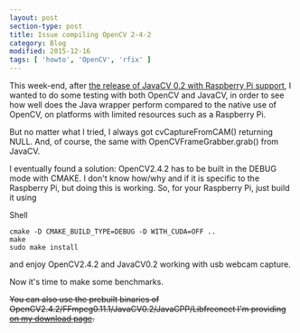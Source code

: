 ```yaml
---
layout: post
section-type: post
title: Issue compiling OpenCV 2-4-2
category: Blog
modified: 2015-12-16
tags: [ 'howto', 'OpenCV', 'rfix' ]
---
```


This week-end, after [the release of JavaCV 0.2 with Raspberry Pi support](http://nicola.je/2012/07/24/javacv-0-2-and-raspberry-pi), I wanted to do some testing with both OpenCV and JavaCV, in order to see how well does the Java wrapper perform compared to the native use of OpenCV, on platforms with limited resources such as a Raspberry Pi.

But no matter what I tried, I always got cvCaptureFromCAM() returning NULL. And, of course, the same with OpenCVFrameGrabber.grab() from JavaCV.

I eventually found a solution: OpenCV2.4.2 has to be built in the DEBUG mode with CMAKE. I don't know how/why and if it is specific to the Raspberry Pi, but doing this is working. So, for your Raspberry Pi, just build it using

Shell

<pre><code data-trim class="shell">cmake -D CMAKE_BUILD_TYPE=DEBUG -D WITH_CUDA=OFF ..
make
sudo make install
</code></pre>
and enjoy OpenCV2.4.2 and JavaCV0.2 working with usb webcam capture.

Now it's time to make some benchmarks.

<s>You can also use the prebuilt binaries of OpenCV2.4.2/FFmpeg0.11.1/JavaCV0.2/JavaCPP/Libfreenect I'm providing [on my download page](http://nicola.je/download/).</s>
